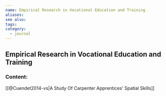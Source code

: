 ```yaml
---
name: Empirical Research in Vocational Education and Training
aliases:
see also:
tags:
category:
  - journal
---
```


## Empirical Research in Vocational Education and Training

### Content:
[[@Cuendet2014-vs|A Study Of Carpenter Apprentices’ Spatial Skills]]